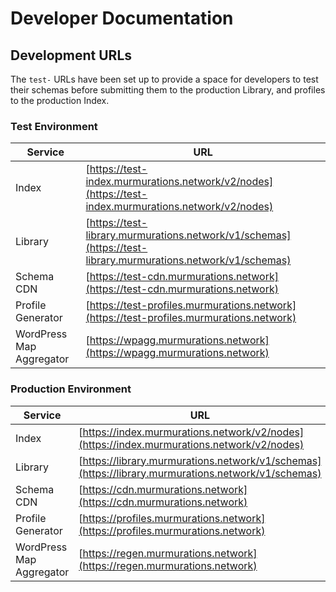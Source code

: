# Developer Documentation

## Development URLs

The `test-` URLs have been set up to provide a space for developers to test their schemas before submitting them to the production Library, and profiles to the production Index.

### Test Environment

| Service                  | URL                                                                                                          |
| ------------------------ | ------------------------------------------------------------------------------------------------------------ |
| Index                    | [https://test-index.murmurations.network/v2/nodes](https://test-index.murmurations.network/v2/nodes)         |
| Library                  | [https://test-library.murmurations.network/v1/schemas](https://test-library.murmurations.network/v1/schemas) |
| Schema CDN               | [https://test-cdn.murmurations.network](https://test-cdn.murmurations.network)                               |
| Profile Generator        | [https://test-profiles.murmurations.network](https://test-profiles.murmurations.network)                     |
| WordPress Map Aggregator | [https://wpagg.murmurations.network](https://wpagg.murmurations.network)                                     |

### Production Environment

| Service                  | URL                                                                                                |
| ------------------------ | -------------------------------------------------------------------------------------------------- |
| Index                    | [https://index.murmurations.network/v2/nodes](https://index.murmurations.network/v2/nodes)         |
| Library                  | [https://library.murmurations.network/v1/schemas](https://library.murmurations.network/v1/schemas) |
| Schema CDN               | [https://cdn.murmurations.network](https://cdn.murmurations.network)                               |
| Profile Generator        | [https://profiles.murmurations.network](https://profiles.murmurations.network)                     |
| WordPress Map Aggregator | [https://regen.murmurations.network](https://regen.murmurations.network)                           |
